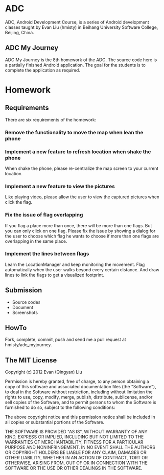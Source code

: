 ADC
===
ADC, Android Development Course, is a series of Android development classes taught by Evan Liu (hmisty) in Beihang University Software College, Beijing, China.

ADC My Journey
---
ADC My Journey is the 8th homework of the ADC.
The source code here is a partially finished Android application. The goal for the students is to complete the application as required.

Homework
===

Requirements
---
There are six requirements of the homework:

### Remove the functionality to move the map when lean the phone

### Implement a new feature to refresh location when shake the phone
When shake the phone, please re-centralize the map screen to your current location.

### Implement a new feature to view the pictures
Like playing video, please allow the user to view the captured pictures when click the flag.

### Fix the issue of flag overlapping
If you flag a place more than once, there will be more than one flags. But you can only click on one flag. Please fix the issue by showing a dialog for the user to choose which flag he wants to choose if more than one flags are overlapping in the same place.

### Implement the lines between flags
Learn the LocationManager and keep monitoring the movement. Flag automatically when the user walks beyond every certain distance. And draw lines to link the flags to get a visualized footprint.

Submission
---
  * Source codes
  * Document
  * Screenshots

HowTo
---
Fork, complete, commit, push and send me a pull request at hmisty/adc_myjourney.

The MIT License
---
Copyright (c) 2012
Evan (Qingyan) Liu

Permission is hereby granted, free of charge, to any person obtaining a copy
of this software and associated documentation files (the "Software"), to deal
in the Software without restriction, including without limitation the rights
to use, copy, modify, merge, publish, distribute, sublicense, and/or sell
copies of the Software, and to permit persons to whom the Software is
furnished to do so, subject to the following conditions:

The above copyright notice and this permission notice shall be included in
all copies or substantial portions of the Software.

THE SOFTWARE IS PROVIDED "AS IS", WITHOUT WARRANTY OF ANY KIND, EXPRESS OR
IMPLIED, INCLUDING BUT NOT LIMITED TO THE WARRANTIES OF MERCHANTABILITY,
FITNESS FOR A PARTICULAR PURPOSE AND NONINFRINGEMENT. IN NO EVENT SHALL THE
AUTHORS OR COPYRIGHT HOLDERS BE LIABLE FOR ANY CLAIM, DAMAGES OR OTHER
LIABILITY, WHETHER IN AN ACTION OF CONTRACT, TORT OR OTHERWISE, ARISING FROM,
OUT OF OR IN CONNECTION WITH THE SOFTWARE OR THE USE OR OTHER DEALINGS IN
THE SOFTWARE.
